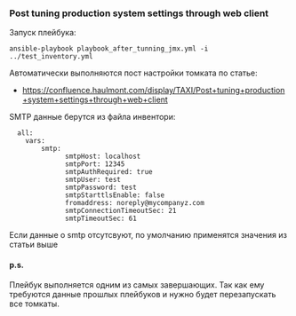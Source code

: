 ### Post tuning production system settings through web client

Запуск плейбука:

    ansible-playbook playbook_after_tunning_jmx.yml -i ../test_inventory.yml 

Автоматически выполняются пост настройки томката по статье:
 - https://confluence.haulmont.com/display/TAXI/Post+tuning+production+system+settings+through+web+client
 
 SMTP данные берутся из файла инвентори:
 
      all:
        vars:
            smtp:
                  smtpHost: localhost
                  smtpPort: 12345
                  smtpAuthRequired: true
                  smtpUser: test
                  smtpPassword: test
                  smtpStarttlsEnable: false
                  fromaddress: noreply@mycompanyz.com
                  smtpConnectionTimeoutSec: 21
                  smtpTimeoutSec: 61
 
Если данные о smtp отсутсвуют, по умолчанию применятся значения из статьи выше

#### p.s.
Плейбук выполняется одним из самых завершающих.
Так как ему требуются данные прошлых плейбуков и нужно будет перезапускать все томкаты.